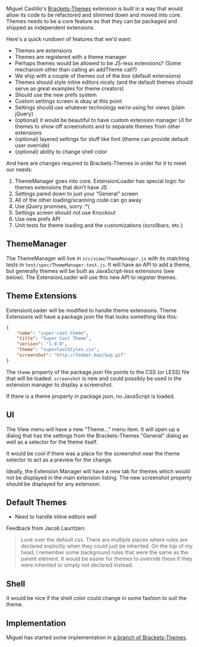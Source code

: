 Miguel Castillo's [Brackets-Themes](https://github.com/MiguelCastillo/Brackets-Themes) extension is built in a way that would allow its code to be refactored and slimmed down and moved into core. Themes needs to be a core feature so that they can be packaged and shipped as independent extensions.

Here's a quick rundown of features that we'd want:

* Themes are extensions
* Themes are registered with a theme manager
* Perhaps themes would be allowed to be JS-less extensions? (Some mechanism other than calling an addTheme call?)
* We ship with a couple of themes out of the box (default extensions)
* Themes should style inline editors nicely (and the default themes should serve as great examples for theme creators)
* Should use the new prefs system
* Custom settings screen is okay at this point
* Settings should use whatever technology we’re using for views (plain jQuery)
* (optional) it would be beautiful to have custom extension manager UI for themes to show off screenshots and to separate themes from other extensions
* (optional) layered settings for stuff like font (theme can provide default user override)
* (optional) ability to change shell color

And here are changes required to Brackets-Themes in order for it to meet our needs:

1. ThemeManager goes into core. ExtensionLoader has special logic for themes extensions that don’t have JS
2. Settings pared down to just your “General” screen
3. All of the other loading/scanning code can go away
4. Use jQuery promises, sorry :*(
5. Settings screen should not use Knockout
6. Use new prefs API
7. Unit tests for theme loading and the customizations (scrollbars, etc.)

## ThemeManager

The ThemeManager will live in `src/view/ThemeManager.js` with its matching tests in `test/spec/ThemeManager-test.js`. It will have an API to add a theme, but generally themes will be built as JavaScript-less extensions (see below). The ExtensionLoader will use this new API to register themes.

## Theme Extensions

ExtensionLoader will be modified to handle theme extensions. Theme Extensions will have a package.json file that looks something like this:

```json
{
    "name": "super-cool-theme",
    "title": "Super Cool Theme",
    "version": "1.0.0",
    "theme": "superCoolStyles.css",
    "screenshot": "http://foobar.baz/bop.gif"
}
```

The `theme` property of the package.json file points to the CSS (or LESS) file that will be loaded. `screenshot` is new and could possibly be used in the extension manager to display a screenshot.

If there is a theme property in package.json, no JavaScript is loaded.

## UI

The View menu will have a new "Theme..." menu item. It will open up a dialog that has the settings from the Brackets-Themes "General" dialog as well as a selector for the theme itself.

It would be cool if there was a place for the screenshot near the theme selector to act as a preview for the change.

Ideally, the Extension Manager will have a new tab for themes which would not be displayed in the main extension listing. The new screenshot property should be displayed for any extension.

## Default Themes

* Need to handle inline editors well

Feedback from Jacob Lauritzen:

> Look over the default css. There are multiple places where rules are declared explicitly when they could just be inherited.
> On the top of my head, I remember some background rules that were the same as the parent element. It would be easier for themes to override these if they were inherited or simply not declared instead.

## Shell

It would be nice if the shell color could change in some fashion to suit the theme.

## Implementation

Miguel has started some implementation in [a branch of Brackets-Themes](https://github.com/MiguelCastillo/Brackets-Themes/tree/bCore).
